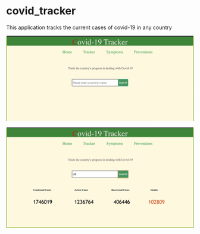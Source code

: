 # covid_tracker
This application tracks the current cases of covid-19 in any country

![alt text](https://github.com/shahdipesh/covid_tracker/blob/0373d19f6a5b602bb3d25d4636a7d3018a8e81a6/tracker1.png)






![alt text](https://github.com/shahdipesh/covid_tracker/blob/0373d19f6a5b602bb3d25d4636a7d3018a8e81a6/tracker2.png)
